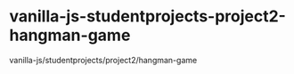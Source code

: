 # vanilla-js-studentprojects-project2-hangman-game
vanilla-js/studentprojects/project2/hangman-game
